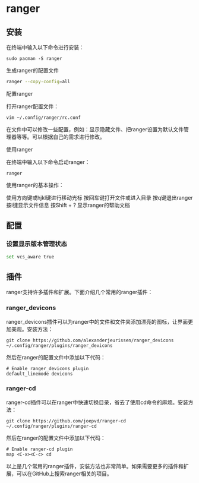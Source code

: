 # ranger

## 安装

在终端中输入以下命令进行安装：

```shell
sudo pacman -S ranger
```

生成ranger的配置文件

```sh
ranger --copy-config=all
```

配置ranger

打开ranger配置文件：

```shell
vim ~/.config/ranger/rc.conf
```

在文件中可以修改一些配置，例如：显示隐藏文件、把ranger设置为默认文件管理器等等。可以根据自己的需求进行修改。

使用ranger

在终端中输入以下命令启动ranger：

```shell
ranger
```

使用ranger的基本操作：

使用方向键或hjkl键进行移动光标
按回车键打开文件或进入目录
按q键退出ranger
按i键显示文件信息
按Shift + ? 显示ranger的帮助文档

## 配置

### 设置显示版本管理状态

```sh
set vcs_aware true
```

## 插件

ranger支持许多插件和扩展。下面介绍几个常用的ranger插件：

### ranger_devicons

ranger_devicons插件可以为ranger中的文件和文件夹添加漂亮的图标，让界面更加美观。安装方法：

```shell
git clone https://github.com/alexanderjeurissen/ranger_devicons ~/.config/ranger/plugins/ranger_devicons
```

然后在ranger的配置文件中添加以下代码：

```shell
# Enable ranger_devicons plugin
default_linemode devicons
```

### ranger-cd

ranger-cd插件可以在ranger中快速切换目录，省去了使用cd命令的麻烦。安装方法：

```shell
git clone https://github.com/joepvd/ranger-cd ~/.config/ranger/plugins/ranger-cd
```

然后在ranger的配置文件中添加以下代码：

```shell
# Enable ranger-cd plugin
map <C-x><C-c> cd
```

以上是几个常用的ranger插件，安装方法也非常简单。如果需要更多的插件和扩展，可以在GitHub上搜索ranger相关的项目。
